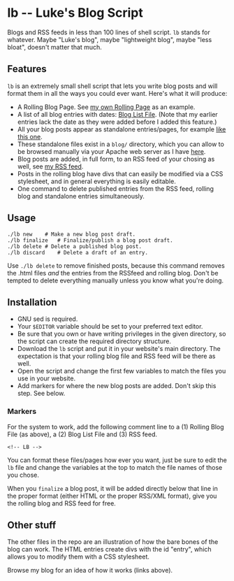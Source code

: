 # lb -- Luke's Blog Script

Blogs and RSS feeds in less than 100 lines of shell script.  `lb` stands for whatever. Maybe "Luke's blog", maybe "lightweight blog", maybe "less bloat", doesn't matter that much.

## Features

`lb` is an extremely small shell script that lets you write blog posts and will
format them in all the ways you could ever want. Here's what it will produce:

- A Rolling Blog Page. See [my own Rolling Page](https://lukesmith.xyz/blog.html) as an example.
- A list of all blog entries with dates: [Blog List File](https://lukesmith.xyz/blogindex.html).  (Note that my earlier entries
  lack the date as they were added before I added this feature.)
- All your blog posts appear as standalone entries/pages, for example [like this one](https://lukesmith.xyz/blog/the-real-bronze-age-mindset.html).
- These standalone files exist in a `blog/` directory, which you can allow to
  be browsed manually via your Apache web server as I have
  [here](http://lukesmith.xyz/blog).
- Blog posts are added, in full form, to an RSS feed of your chosing as well,
  see [my RSS feed](https://lukesmith.xyz/rss.xml).
- Posts in the rolling blog have divs that can easily be modified via a CSS
  stylesheet, and in general everything is easily editable.
- One command to delete published entries from the RSS feed, rolling blog and standalone entries simultaneously.

## Usage

```
./lb new	# Make a new blog post draft.
./lb finalize	# Finalize/publish a blog post draft.
./lb delete	# Delete a published blog post.
./lb discard	# Delete a draft of an entry.
```

Use `./lb delete` to remove finished posts, because this command removes the
.html files *and* the entries from the RSSfeed and rolling blog. Don't be
tempted to delete everything manually unless you know what you're doing.

## Installation

+ GNU sed is required.
+ Your `$EDITOR` variable should be set to your preferred text editor.
+ Be sure that you own or have writing privileges in the given directory, so the script can create the required directory structure.
+ Download the `lb` script and put it in your website's main directory. The expectation is that your rolling blog file and RSS feed will be there as well.
+ Open the script and change the first few variables to match the files you use in your website.
+ Add markers for where the new blog posts are added. Don't skip this step. See below.

### Markers

For the system to work, add the following comment line to a (1) Rolling Blog
File (as above), a (2) Blog List File and (3) RSS feed.

```
<!-- LB -->
```

You can format these files/pages how ever you want, just be sure to edit the
`lb` file and change the variables at the top to match the file names of those
you chose.

When you `finalize` a blog post, it will be added directly below that line in
the proper format (either HTML or the proper RSS/XML format), give you the
rolling blog and RSS feed for free.

## Other stuff

The other files in the repo are an illustration of how the bare bones of the
blog can work. The HTML entries create divs with the id "entry", which allows
you to modify them with a CSS stylesheet.

Browse my blog for an idea of how it works (links above).
